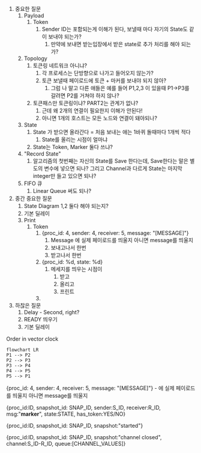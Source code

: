 1. 중요한 질문
	1. Payload
		1. Token
			1. Sender ID는 포함되는게 이해가 된다, 보낼때 마다 자기의 State도 같이 보내야 되는가?
				1. 만약에 보내면 받는입장에서 받은 state로 추가 처리를 해야 되는가?
	2. Topology
		1. 토큰링 네트워크 아니냐?
			1. 각 프로세스는 단방향으로 나가고 들어오지 않는가?
			2. 토큰 보낼때 페이로드에 토큰 + 마커를 보내야 되지 않아?
				1. 그럼 나 말고 다른 애들은 예를 들어 P1,2,3 이 있을때 P1->P3를 갈려면 P2를 거쳐야 하지 않나?
		2. 토큰패스만 토큰링이냐? PART2는 관계가 없나?
			1. 근데 왜 2개의 연결이 필요한지 이해가 안된다!
			2. 아니면 1개의 호스트는 모든 노드와 연결이 돼야되나?
	3. State
		1. State 가 받으면 올라간다 = 처음 보내는 애는 1바퀴 돌때마다 1개씩 적다
			1. State를 올리는 시점이 얼마냐
		2. State는 Token, Marker 둘다 쓰냐?
	4. "Record State" 
		1. 알고리즘의 첫번째는 자신의 State를 Save 한다는데, Save한다는 말은 별도의 변수에 넣으면 되나? 그리고 Channel과 다르게 State는 마지막 integer만 들고 있으면 되나?
	5. FIFO 큐
		1. Linear Queue 써도 되나?
2. 중간 중요한 질문
	1. State Diagram 1,2 둘다 해야 되는지?
	2. 기본 딜레이
	3. Print
		1. Token
			1. {proc_id: 4, sender: 4, receiver: 5, message: "[MESSAGE]"} 
				1. Message 에 실제 페이로드를 띄울지 아니면 message를 띄울지
				2. 보내고나서 한번
				3. 받고나서 한번
			2. {proc_id: %d, state: %d}
				1. 메세지를 띄우는 시점이
					1. 받고
					2. 올리고
					3. 프린트
			3. 
3. 하찮은 질문
	1. Delay - Second, right?
	2. READY 띄우기
	3. 기본 딜레이
	


Order in vector clock

```mermaid
flowchart LR
P1 --> P2
P2 --> P3
P3 --> P4
P4 --> P5
P5 --> P1

```

{proc_id: 4, sender: 4, receiver: 5, message: "[MESSAGE]"} - 에 실제 페이로드를 띄울지 아니면 message를 띄울지

{proc_id:ID, snapshot_id: SNAP_ID, sender:S_ID, receiver:R_ID, msg:"**marker**",
state:STATE, has_token:YES/NO}

{proc_id:ID, snapshot_id: SNAP_ID, snapshot:"started"}

{proc_id:ID, snapshot_id: SNAP_ID, snapshot:"channel closed", channel:S_ID-R_ID,
queue:[CHANNEL_VALUES]}